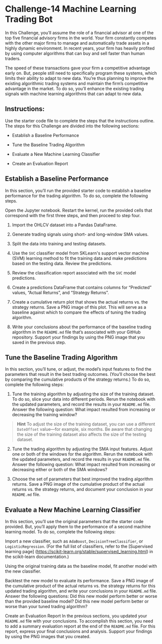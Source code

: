 # **Challenge-14 Machine Learning Trading Bot**
In this Challenge, you’ll assume the role of a financial advisor at one of the top five financial advisory firms in the world. Your firm constantly competes with the other major firms to manage and automatically trade assets in a highly dynamic environment. In recent years, your firm has heavily profited by using computer algorithms that can buy and sell faster than human traders.

The speed of these transactions gave your firm a competitive advantage early on. But, people still need to specifically program these systems, which limits their ability to adapt to new data. You’re thus planning to improve the existing algorithmic trading systems and maintain the firm’s competitive advantage in the market. To do so, you’ll enhance the existing trading signals with machine learning algorithms that can adapt to new data.

## **Instructions:**
Use the starter code file to complete the steps that the instructions outline. The steps for this Challenge are divided into the following sections:

  - Establish a Baseline Performance

  - Tune the Baseline Trading Algorithm

  - Evaluate a New Machine Learning Classifier

  - Create an Evaluation Report

## **Establish a Baseline Performance**
In this section, you’ll run the provided starter code to establish a baseline performance for the trading algorithm. To do so, complete the following steps.

Open the Jupyter notebook. Restart the kernel, run the provided cells that correspond with the first three steps, and then proceed to step four.

  1. Import the OHLCV dataset into a Pandas DataFrame.

  2. Generate trading signals using short- and long-window SMA values.

  3. Split the data into training and testing datasets.

  4. Use the ```SVC``` classifier model from SKLearn's support vector machine (SVM) learning method to fit the training data and make predictions based on the testing data. Review the predictions.

  5. Review the classification report associated with the ```SVC``` model predictions.

  6. Create a predictions DataFrame that contains columns for “Predicted” values, “Actual Returns”, and “Strategy Returns”.

  7. Create a cumulative return plot that shows the actual returns vs. the strategy returns. Save a PNG image of this plot. This will serve as a baseline against which to compare the effects of tuning the trading algorithm.

  8. Write your conclusions about the performance of the baseline trading algorithm in the ```README.md``` file that’s associated with your GitHub repository. Support your findings by using the PNG image that you saved in the previous step.

## **Tune the Baseline Trading Algorithm**
In this section, you’ll tune, or adjust, the model’s input features to find the parameters that result in the best trading outcomes. (You’ll choose the best by comparing the cumulative products of the strategy returns.) To do so, complete the following steps:

  1. Tune the training algorithm by adjusting the size of the training dataset. To do so, slice your data into different periods. Rerun the notebook with the updated parameters, and record the results in your ```README.md``` file. Answer the following question: What impact resulted from increasing or decreasing the training window?
> **Hint** To adjust the size of the training dataset, you can use a different ```DateOffset``` value—for example, six months. Be aware that changing the size of the training dataset also affects the size of the testing dataset.

  2. Tune the trading algorithm by adjusting the SMA input features. Adjust one or both of the windows for the algorithm. Rerun the notebook with the updated parameters, and record the results in your ```README.md``` file. Answer the following question: What impact resulted from increasing or decreasing either or both of the SMA windows?

  3. Choose the set of parameters that best improved the trading algorithm returns. Save a PNG image of the cumulative product of the actual returns vs. the strategy returns, and document your conclusion in your ```README.md``` file.

## **Evaluate a New Machine Learning Classifier**
In this section, you’ll use the original parameters that the starter code provided. But, you’ll apply them to the performance of a second machine learning model. To do so, complete the following steps:

Import a new classifier, such as ```AdaBoost```, ```DecisionTreeClassifier```, or ```LogisticRegression```. (For the full list of classifiers, refer to the [Supervised learning page] (https://scikit-learn.org/stable/supervised_learning.html) in the scikit-learn documentation.)

Using the original training data as the baseline model, fit another model with the new classifier.

Backtest the new model to evaluate its performance. Save a PNG image of the cumulative product of the actual returns vs. the strategy returns for this updated trading algorithm, and write your conclusions in your ```README.md``` file. Answer the following questions: Did this new model perform better or worse than the provided baseline model? Did this new model perform better or worse than your tuned trading algorithm?

Create an Evaluation Report
In the previous sections, you updated your ```README.md``` file with your conclusions. To accomplish this section, you need to add a summary evaluation report at the end of the ```README.md``` file. For this report, express your final conclusions and analysis. Support your findings by using the PNG images that you created.
